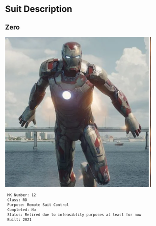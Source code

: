 # Suit Description
## Zero 
![img](mark42.PNG)
```
 MK Number: 12
 Class: RD
 Purpose: Remote Suit Control
 Completed: No
 Status: Retired due to infeasiblity purposes at least for now
 Built: 2021
```
 
 
